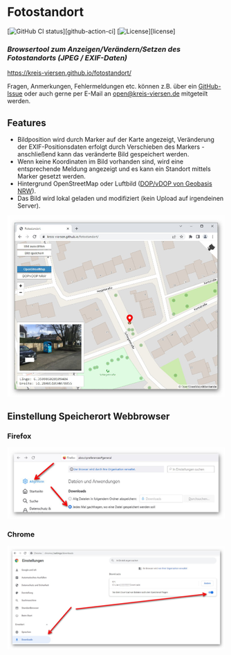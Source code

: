 # Fotostandort
[![GitHub CI status](https://github.com/kreis-viersen/fotostandort/workflows/ci/badge.svg)][github-action-ci]
[![License](https://img.shields.io/badge/license-MIT-blue.svg)][license]

### _Browsertool zum Anzeigen/Verändern/Setzen des Fotostandorts (JPEG / EXIF-Daten)_

https://kreis-viersen.github.io/fotostandort/

Fragen, Anmerkungen, Fehlermeldungen etc. können z.B. über ein [GitHub-Issue](https://github.com/kreis-viersen/fotostandort/issues) oder auch gerne per E-Mail an [open@kreis-viersen.de](mailto:open@kreis-viersen.de?subject=Fotostandort) mitgeteilt werden.

## Features
- Bildposition wird durch Marker auf der Karte angezeigt, Veränderung der EXIF-Positionsdaten erfolgt durch Verschieben des Markers - anschließend kann das veränderte Bild gespeichert werden.
- Wenn keine Koordinaten im Bild vorhanden sind, wird eine entsprechende Meldung angezeigt und es kann ein Standort mittels Marker gesetzt werden.
- Hintergrund OpenStreetMap oder Luftbild ([DOP/vDOP von Geobasis NRW](https://www.bezreg-koeln.nrw.de/brk_internet/geobasis/luftbildinformationen/aktuell/digitale_orthophotos/index.html)).
- Das Bild wird lokal geladen und modifiziert (kein Upload auf irgendeinen Server).

<img src="screenshots/screenshot.jpg"/>

## Einstellung Speicherort Webbrowser

### Firefox

<img src="screenshots/firefox_einstellung_speicherort.jpg"/>

### Chrome

<img src="screenshots/chrome_einstellung_speicherort.jpg"/>
